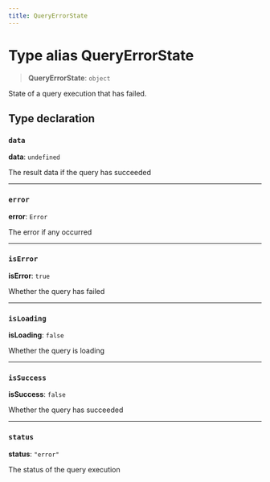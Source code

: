 ```yaml
---
title: QueryErrorState
---
```


# Type alias QueryErrorState

> **QueryErrorState**: `object`

State of a query execution that has failed.

## Type declaration

### `data`

**data**: `undefined`

The result data if the query has succeeded

***

### `error`

**error**: `Error`

The error if any occurred

***

### `isError`

**isError**: `true`

Whether the query has failed

***

### `isLoading`

**isLoading**: `false`

Whether the query is loading

***

### `isSuccess`

**isSuccess**: `false`

Whether the query has succeeded

***

### `status`

**status**: `"error"`

The status of the query execution
